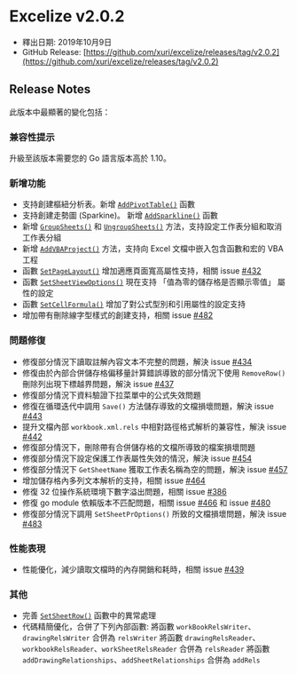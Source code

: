 # Excelize v2.0.2

* 釋出日期: 2019年10月9日
* GitHub Release: [https://github.com/xuri/excelize/releases/tag/v2.0.2](https://github.com/xuri/excelize/releases/tag/v2.0.2)

## Release Notes

此版本中最顯著的變化包括：

### 兼容性提示

升級至該版本需要您的 Go 語言版本高於 1.10。

### 新增功能

* 支持創建樞紐分析表。新增 [`AddPivotTable()`](https://pkg.go.dev/github.com/360EntSecGroup-Skylar/excelize/v2@v2.0.2#File.AddPivotTable) 函數
* 支持創建走勢圖 (Sparkine)。 新增 [`AddSparkline()`](https://pkg.go.dev/github.com/360EntSecGroup-Skylar/excelize/v2@v2.0.2#File.AddSparkline) 函數
* 新增 [`GroupSheets()`](https://pkg.go.dev/github.com/360EntSecGroup-Skylar/excelize/v2@v2.0.2#File.GroupSheets) 和 [`UngroupSheets()`](https://pkg.go.dev/github.com/360EntSecGroup-Skylar/excelize/v2@v2.0.2#File.UngroupSheets) 方法，支持設定工作表分組和取消工作表分組
* 新增 [`AddVBAProject()`](https://pkg.go.dev/github.com/360EntSecGroup-Skylar/excelize/v2@v2.0.2#File.AddVBAProject) 方法，支持向 Excel 文檔中嵌入包含函數和宏的 VBA 工程
* 函數 [`SetPageLayout()`](https://pkg.go.dev/github.com/360EntSecGroup-Skylar/excelize/v2@v2.0.2#File.SetPageLayout) 增加適應頁面寬高屬性支持，相關 issue [#432](https://github.com/xuri/excelize/issues/432)
* 函數 [`SetSheetViewOptions()`](https://pkg.go.dev/github.com/360EntSecGroup-Skylar/excelize/v2@v2.0.2#File.SetSheetViewOptions) 現在支持 「值為零的儲存格是否顯示零值」 屬性的設定
* 函數 [`SetCellFormula()`](https://pkg.go.dev/github.com/360EntSecGroup-Skylar/excelize/v2@v2.0.2#File.SetCellFormula) 增加了對公式型別和引用屬性的設定支持
* 增加帶有刪除線字型樣式的創建支持，相關 issue [#482](https://github.com/xuri/excelize/issues/482)

### 問題修復

* 修復部分情況下讀取註解內容文本不完整的問題，解決 issue [#434](https://github.com/xuri/excelize/issues/434)
* 修復由於內部合併儲存格偏移量計算錯誤導致的部分情況下使用 `RemoveRow()` 刪除列出現下標越界問題，解決 issue [#437](https://github.com/xuri/excelize/issues/437)
* 修復部分情況下資料驗證下拉菜單中的公式失效問題
* 修復在循環迭代中調用 `Save()` 方法儲存導致的文檔損壞問題，解決 issue [#443](https://github.com/xuri/excelize/issues/443)
* 提升文檔內部 `workbook.xml.rels` 中相對路徑格式解析的兼容性，解決 issue [#442](https://github.com/xuri/excelize/issues/442)
* 修復部分情況下，刪除帶有合併儲存格的文檔所導致的檔案損壞問題
* 修復部分情況下設定保護工作表屬性失效的情況，解決 issue [#454](https://github.com/xuri/excelize/issues/454)
* 修復部分情況下 `GetSheetName` 獲取工作表名稱為空的問題，解決 issue [#457](https://github.com/xuri/excelize/issues/457)
* 增加儲存格內多列文本解析的支持，相關 issue [#464](https://github.com/xuri/excelize/issues/464)
* 修復 32 位操作系統環境下數字溢出問題，相關 issue [#386](https://github.com/xuri/excelize/issues/386)
* 修復 go module 依賴版本不匹配問題，相關 issue [#466](https://github.com/xuri/excelize/issues/466) 和 issue [#480](https://github.com/xuri/excelize/issues/480)
* 修復部分情況下調用 `SetSheetPrOptions()` 所致的文檔損壞問題，解決 issue [#483](https://github.com/xuri/excelize/issues/483)

### 性能表現

* 性能優化，減少讀取文檔時的內存開銷和耗時，相關 issue [#439](https://github.com/xuri/excelize/issues/439)

### 其他

* 完善 [`SetSheetRow()`](https://pkg.go.dev/github.com/360EntSecGroup-Skylar/excelize/v2@v2.0.2#File.SetSheetRow) 函數中的異常處理
* 代碼精簡優化，合併了下列內部函數:
將函數 `workBookRelsWriter`、`drawingRelsWriter` 合併為 `relsWriter`
將函數 `drawingRelsReader`、`workbookRelsReader`、`workSheetRelsReader` 合併為 `relsReader`
將函數 `addDrawingRelationships`、`addSheetRelationships` 合併為 `addRels`

